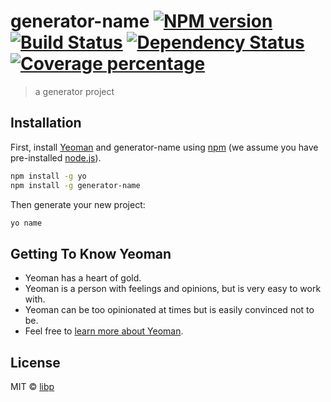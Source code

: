 # generator-name [![NPM version][npm-image]][npm-url] [![Build Status][travis-image]][travis-url] [![Dependency Status][daviddm-image]][daviddm-url] [![Coverage percentage][coveralls-image]][coveralls-url]
> a generator project

## Installation

First, install [Yeoman](http://yeoman.io) and generator-name using [npm](https://www.npmjs.com/) (we assume you have pre-installed [node.js](https://nodejs.org/)).

```bash
npm install -g yo
npm install -g generator-name
```

Then generate your new project:

```bash
yo name
```

## Getting To Know Yeoman

 * Yeoman has a heart of gold.
 * Yeoman is a person with feelings and opinions, but is very easy to work with.
 * Yeoman can be too opinionated at times but is easily convinced not to be.
 * Feel free to [learn more about Yeoman](http://yeoman.io/).

## License

MIT © [libp](Darko)


[npm-image]: https://badge.fury.io/js/generator-name.svg
[npm-url]: https://npmjs.org/package/generator-name
[travis-image]: https://travis-ci.org/DarkoPeng/generator-name.svg?branch=master
[travis-url]: https://travis-ci.org/DarkoPeng/generator-name
[daviddm-image]: https://david-dm.org/DarkoPeng/generator-name.svg?theme=shields.io
[daviddm-url]: https://david-dm.org/DarkoPeng/generator-name
[coveralls-image]: https://coveralls.io/repos/DarkoPeng/generator-name/badge.svg
[coveralls-url]: https://coveralls.io/r/DarkoPeng/generator-name
